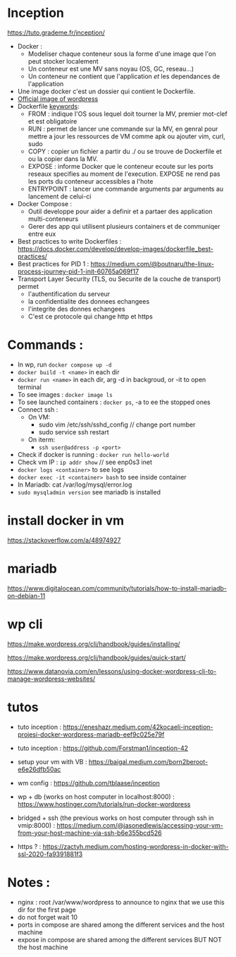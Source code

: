 # Inception

https://tuto.grademe.fr/inception/

- Docker :
	- Modeliser chaque conteneur sous la forme d'une image que l'on peut stocker localement
	- Un conteneur est une MV sans noyau (OS, GC, reseau...)
	- Un conteneur ne contient que l'application *et* les dependances de l'application
- Une image docker c'est un dossier qui contient le Dockerfile.
- [Official image of wordpress](https://hub.docker.com/_/wordpress)
- Dockerfile [keywords](https://www.nicelydev.com/docker/mots-cles-supplementaires-dockerfile#:~:text=Le%20mot%2Dcl%C3%A9%20EXPOSE%20permet,utiliser%20l'option%20%2Dp%20.):
	- FROM : indique l'OS sous lequel doit tourner la MV, premier mot-clef et est obligatoire
	- RUN : permet de lancer une commande sur la MV, en genral pour mettre a jour les ressources de VM comme apk ou ajouter vim, curl, sudo
	- COPY : copier un fichier a partir du ./ ou se trouve de Dockerfile et ou la copier dans la MV. 
	- EXPOSE : informe Docker que le conteneur ecoute sur les ports reseaux specifies au moment de l'execution. EXPOSE ne rend pas les ports du conteneur accessibles a l'hote
	- ENTRYPOINT : lancer une commande arguments par arguments au lancement de celui-ci
- Docker Compose :
	- Outil developpe pour aider a definir et a partaer des application multi-conteneurs
	- Gerer des app qui utilisent plusieurs containers et de communiqer entre eux
- Best practices to write Dockerfiles : https://docs.docker.com/develop/develop-images/dockerfile_best-practices/
- Best practices for PID 1 : https://medium.com/@boutnaru/the-linux-process-journey-pid-1-init-60765a069f17
- Transport Layer Security (TLS, ou Securite de la couche de transport) permet
	- l'authentification du serveur
	- la confidentialite des donnees echangees
	- l'integrite des donnes echangees
	- C'est ce protocole qui change http et https

# Commands :

- In wp, run `docker compose up -d`
- `docker build -t <name>` in each dir
- `docker run <name>` in each dir, arg -d in backgroud, or -it to open terminal
- To see images : `docker image ls`
- To see launched containers : `docker ps`, -a to ee the stopped ones
- Connect ssh :
	- On VM:
		- sudo vim /etc/ssh/sshd_config // change port number
		- sudo service ssh restart
	- On iterm:
		- `ssh user@address -p <port>`
- Check if docker is running : `docker run hello-world`
- Check vm IP : `ip addr show` // see enp0s3 inet
- `docker logs <container>` to see logs
- `docker exec -it <container> bash` to see inside container
- In Mariadb: cat  /var/log/mysql/error.log
- `sudo mysqladmin version` see mariadb is installed

# install docker in vm

https://stackoverflow.com/a/48974927

# mariadb

https://www.digitalocean.com/community/tutorials/how-to-install-mariadb-on-debian-11

# wp cli

https://make.wordpress.org/cli/handbook/guides/installing/

https://make.wordpress.org/cli/handbook/guides/quick-start/

https://www.datanovia.com/en/lessons/using-docker-wordpress-cli-to-manage-wordpress-websites/

# tutos

- tuto inception : https://eneshazr.medium.com/42kocaeli-inception-projesi-docker-wordpress-mariadb-eef9c025e79f
- tuto inception : https://github.com/Forstman1/inception-42

- setup your vm with VB : https://baigal.medium.com/born2beroot-e6e26dfb50ac
- wm config : https://github.com/tblaase/inception
- wp + db (works on host computer in localhost:8000) : https://www.hostinger.com/tutorials/run-docker-wordpress
- bridged + ssh (the previous works on host computer through ssh in vmip:8000) : https://medium.com/@jasonedlewis/accessing-your-vm-from-your-host-machine-via-ssh-b6e355bcd526
- https ? : https://zactyh.medium.com/hosting-wordpress-in-docker-with-ssl-2020-fa9391881f3

# Notes :

- nginx : root /var/www/wordpress to announce to nginx that we use this dir for the first page 
- do not forget wait 10
- ports in compose are shared among the different services and the host machine
- expose in compose are shared among the different services BUT NOT the host machine
